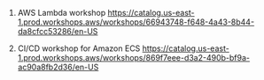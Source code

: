 1. AWS Lambda workshop
https://catalog.us-east-1.prod.workshops.aws/workshops/66943748-f648-4a43-8b44-da8cfcc53286/en-US

2. CI/CD workshop for Amazon ECS
https://catalog.us-east-1.prod.workshops.aws/workshops/869f7eee-d3a2-490b-bf9a-ac90a8fb2d36/en-US

